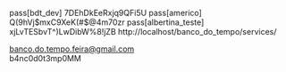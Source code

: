 pass[bdt_dev]		7DEhDkEeRxjq9QFi5U
pass[americo]		Q(9hVj$mxC9XeK(#$@4m70zr
pass[albertina_teste]	xjLvTESbvT^)LwDibW%8!jZB
http://localhost/banco_do_tempo/services/

banco.do.tempo.feira@gmail.com	
b4nc0d0t3mp0MM